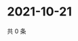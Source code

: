 # 2021-10-21

共 0 条

<!-- BEGIN WEIBO -->
<!-- 最后更新时间 Thu Oct 21 2021 14:16:49 GMT+0800 (China Standard Time) -->

<!-- END WEIBO -->
